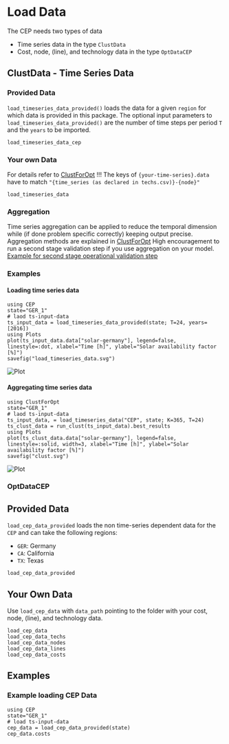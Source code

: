 # Load Data
The CEP needs two types of data
- Time series data in the type `ClustData`
- Cost, node, (line), and technology data in the type `OptDataCEP`

## ClustData - Time Series Data
### Provided Data
`load_timeseries_data_provided()` loads the data for a given `region` for which data is provided in this package.
The optional input parameters to `load_timeseries_data_provided()` are the number of time steps per period `T` and the `years` to be imported.

```@docs
load_timeseries_data_cep
```
### Your own Data
For details refer to [ClustForOpt](https://github.com/holgerteichgraeber/ClustForOpt.jl)
!!! The keys of `{your-time-series}.data` have to match `"{time_series (as declared in techs.csv)}-{node}"`

```@docs
load_timeseries_data
```
### Aggregation
Time series aggregation can be applied to reduce the temporal dimension while (if done problem specific correctly) keeping output precise.
Aggregation methods are explained in [ClustForOpt](https://github.com/holgerteichgraeber/ClustForOpt.jl)
High encouragement to run a second stage validation step if you use aggregation on your model. [Example for second stage operational validation step](@ref)
### Examples
#### Loading time series data
```@example
using CEP
state="GER_1"
# laod ts-input-data
ts_input_data = load_timeseries_data_provided(state; T=24, years=[2016])
using Plots
plot(ts_input_data.data["solar-germany"], legend=false, linestyle=:dot, xlabel="Time [h]", ylabel="Solar availability factor [%]")
savefig("load_timeseries_data.svg")
```
![Plot](load_timeseries_data.svg)
#### Aggregating time series data
```@example
using ClustForOpt
state="GER_1"
# laod ts-input-data
ts_input_data, = load_timeseries_data("CEP", state; K=365, T=24)
ts_clust_data = run_clust(ts_input_data).best_results
using Plots
plot(ts_clust_data.data["solar-germany"], legend=false, linestyle=:solid, width=3, xlabel="Time [h]", ylabel="Solar availability factor [%]")
savefig("clust.svg")
```
![Plot](clust.svg)

### OptDataCEP
## Provided Data
`load_cep_data_provided` loads the non time-series dependent data for the `CEP` and can take the following regions:
- `GER`: Germany
- `CA`: California
- `TX`: Texas

```@docs
load_cep_data_provided
```
## Your Own Data
Use `load_cep_data` with `data_path` pointing to the folder with your cost, node, (line), and technology data.

```@docs
load_cep_data
load_cep_data_techs
load_cep_data_nodes
load_cep_data_lines
load_cep_data_costs
```
## Examples
### Example loading CEP Data
```@example
using CEP
state="GER_1"
# load ts-input-data
cep_data = load_cep_data_provided(state)
cep_data.costs
```
